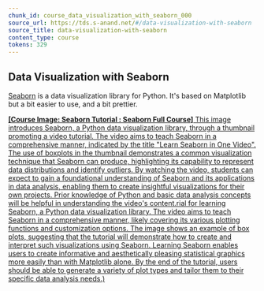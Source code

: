 ```yaml
---
chunk_id: course_data_visualization_with_seaborn_000
source_url: https://tds.s-anand.net/#/data-visualization-with-seaborn
source_title: data-visualization-with-seaborn
content_type: course
tokens: 329
---
```


## Data Visualization with Seaborn

[Seaborn](https://seaborn.pydata.org/) is a data visualization library for Python. It's based on Matplotlib but a bit easier to use, and a bit prettier.

[**[Course Image: Seaborn Tutorial : Seaborn Full Course]** This image introduces Seaborn, a Python data visualization library, through a thumbnail promoting a video tutorial. The video aims to teach Seaborn in a comprehensive manner, indicated by the title "Learn Seaborn in One Video". The use of boxplots in the thumbnail demonstrates a common visualization technique that Seaborn can produce, highlighting its capability to represent data distributions and identify outliers. By watching the video, students can expect to gain a foundational understanding of Seaborn and its applications in data analysis, enabling them to create insightful visualizations for their own projects. Prior knowledge of Python and basic data analysis concepts will be helpful in understanding the video's content.rial for learning Seaborn, a Python data visualization library. The video aims to teach Seaborn in a comprehensive manner, likely covering its various plotting functions and customization options. The image shows an example of box plots, suggesting that the tutorial will demonstrate how to create and interpret such visualizations using Seaborn. Learning Seaborn enables users to create informative and aesthetically pleasing statistical graphics more easily than with Matplotlib alone. By the end of the tutorial, users should be able to generate a variety of plot types and tailor them to their specific data analysis needs.)](https://youtu.be/6GUZXDef2U0)
